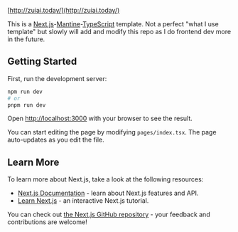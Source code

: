 


[http://zuiai.today/](http://zuiai.today/)

This is a [Next.js](https://nextjs.org/)-[Mantine](https://mantine.dev/)-[TypeScript](https://www.typescriptlang.org/) template. Not a perfect "what I use template" but slowly will add and modify this repo as I do frontend dev more in the future.

## Getting Started

First, run the development server:

```bash
npm run dev
# or
pnpm run dev
```

Open [http://localhost:3000](http://localhost:3000) with your browser to see the result.

You can start editing the page by modifying `pages/index.tsx`. The page auto-updates as you edit the file.

## Learn More

To learn more about Next.js, take a look at the following resources:

- [Next.js Documentation](https://nextjs.org/docs) - learn about Next.js features and API.
- [Learn Next.js](https://nextjs.org/learn) - an interactive Next.js tutorial.

You can check out [the Next.js GitHub repository](https://github.com/vercel/next.js/) - your feedback and contributions are welcome!
